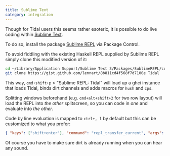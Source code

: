 ```yaml
---
title: Sublime Text
category: integration
---
```


Though for Tidal users this seems rather esoteric, it is possible to do live coding within [Sublime Text](http://www.sublimetext.com/).

To do so, install the package [Sublime REPL](https://github.com/wuub/SublimeREPL) via Package Control. 

To avoid fiddling with the existing Haskell REPL supplied by Sublime REPL simply clone this modified version of it:

```bash
cd ~/Library/Application Support/Sublime Text 3/Packages/SublimeREPL/config
git clone https://gist.github.com/lennart/8b811cd4f568f7d7100e Tidal
```

This way, `cmd+shift+p` > "Sublime REPL: Tidal" will load up a ghci instance that loads Tidal, binds dirt channels and adds macros for `hush` and `cps`.

Splitting windows beforehand (e.g. `cmd+alt+shift+2` for two row layout) will load the REPL into _the other_ splitscreen, so you can code in _one_ and evaluate into _the other_.

Code by line evaluation is mapped to `ctrl+, l` by default but this can be customized to what you prefer:

```json
{ "keys": ["shift+enter"], "command": "repl_transfer_current", "args": {"scope": "lines"} }
```

Of course you have to make sure dirt is already running when you can hear any sound.